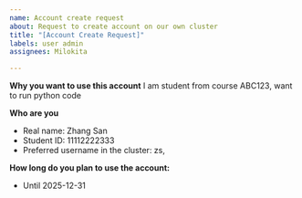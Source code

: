 ```yaml
---
name: Account create request
about: Request to create account on our own cluster
title: "[Account Create Request]"
labels: user admin
assignees: Milokita

---
```


<!--
Thanks for using our cluster, pls respond to all the questions bellow
-->

**Why you want to use this account**
I am student from course ABC123, want to run python code


**Who are you**
- Real name: Zhang San
- Student ID: 11112222333
- Preferred username in the cluster: zs,  <!--- Please set at least two usernames in case of conflict with existing accounts  -->

**How long do you plan to use the account:**
- Until 2025-12-31
